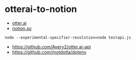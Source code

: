 # otterai-to-notion

- [otter.ai](https://otter.ai/)
- [notion.so](https://www.notion.so/)

`node --experimental-specifier-resolution=node testapi.js`

- https://github.com/Avery2/otter.ai-api
- https://github.com/motdotla/dotenv
